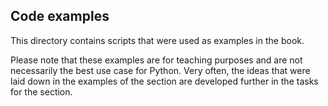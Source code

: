 ## Code examples

This directory contains scripts that were used as examples in the book.

Please note that these examples are for teaching purposes and are not necessarily the best use case for Python.
Very often, the ideas that were laid down in the examples of the section are developed further in the tasks for the section.
